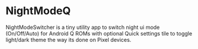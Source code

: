# NightModeQ
NightModeSwitcher is a tiny utility app to switch night ui mode (On/Off/Auto) for Android Q ROMs with optional Quick settings tile to toggle light/dark theme the way its done on Pixel devices.
